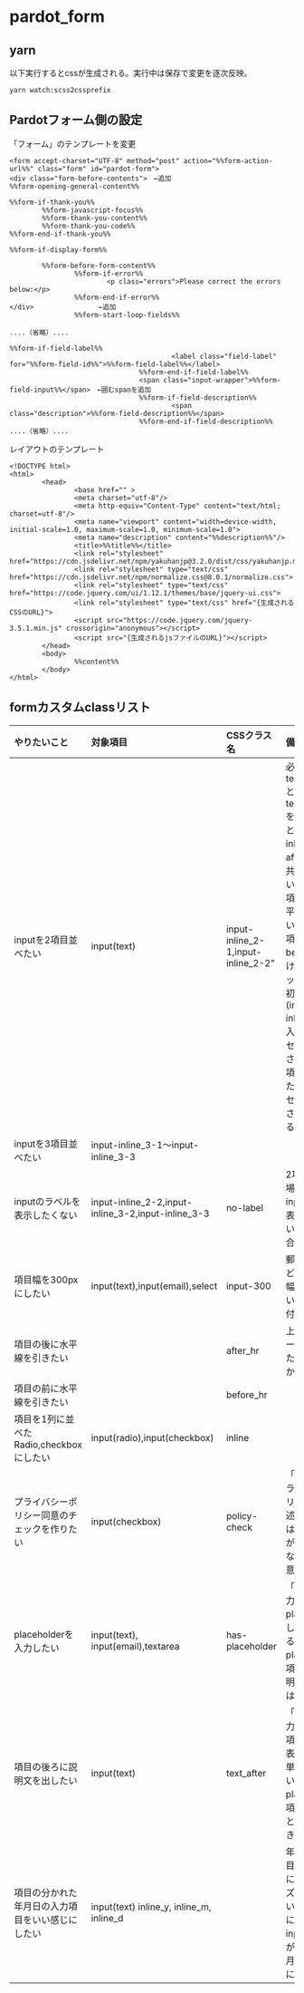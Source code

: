 # pardot_form

## yarn

以下実行するとcssが生成される。実行中は保存で変更を逐次反映。

`yarn watch:scss2cssprefix`

## Pardotフォーム側の設定

「フォーム」のテンプレートを変更
```
<form accept-charset="UTF-8" method="post" action="%%form-action-url%%" class="form" id="pardot-form">
<div class="form-before-contents">　←追加
%%form-opening-general-content%%

%%form-if-thank-you%%
        %%form-javascript-focus%%
        %%form-thank-you-content%%
        %%form-thank-you-code%%
%%form-end-if-thank-you%%

%%form-if-display-form%%

        %%form-before-form-content%%
                %%form-if-error%%
                        <p class="errors">Please correct the errors below:</p>
                %%form-end-if-error%%
</div>                ←追加
                %%form-start-loop-fields%%

....（省略）....

%%form-if-field-label%%
                                        <label class="field-label" for="%%form-field-id%%">%%form-field-label%%</label>
                                %%form-end-if-field-label%%
                                <span class="input-wrapper">%%form-field-input%%</span>　←囲むspanを追加
                                %%form-if-field-description%%
                                        <span class="description">%%form-field-description%%</span>
                                %%form-end-if-field-description%%
....（省略）....                       
```

レイアウトのテンプレート
```
<!DOCTYPE html>
<html>
        <head>
                <base href="" >
                <meta charset="utf-8"/>
                <meta http-equiv="Content-Type" content="text/html; charset=utf-8"/>
                <meta name="viewport" content="width=device-width, initial-scale=1.0, maximum-scale=1.0, minimum-scale=1.0">
                <meta name="description" content="%%description%%"/>
                <title>%%title%%</title>
                <link rel="stylesheet" href="https://cdn.jsdelivr.net/npm/yakuhanjp@3.2.0/dist/css/yakuhanjp.min.css">
                <link rel="stylesheet" type="text/css" href="https://cdn.jsdelivr.net/npm/normalize.css@8.0.1/normalize.css">
                <link rel="stylesheet" type="text/css" href="https://code.jquery.com/ui/1.12.1/themes/base/jquery-ui.css">
                <link rel="stylesheet" type="text/css" href="{生成されるCSSのURL}">
                <script src="https://code.jquery.com/jquery-3.5.1.min.js" crossorigin="anonymous"></script>
                <script src="{生成されるjsファイルのURL}"></script>
        </head>
        <body>
                %%content%%
        </body>
</html>
```


## formカスタムclassリスト

| やりたいこと | 対象項目 | CSSクラス名 | 備考 |
|:--|:--|:--|:--|
|inputを2項目並べたい | input(text) | input-inline_2-1,input-inline_2-2" | 必ずtext_inline_1とtext_inline_2を並べること。input-inline_2-2はafter_hrとの共存はできないので、この項目の後に水平線を引きたい場合は次の項目にbefore_hrをつけるエラーメッセージは最初の項目(input-inline_*-1)に入力したメッセージが表示され、後ろの項目に設定したエラーメッセージは表示されなくなる。 |
|inputを3項目並べたい | input-inline_3-1〜input-inline_3-3	| | |
|inputのラベルを表示したくない | input-inline_2-2,input-inline_3-2,input-inline_3-3 | no-label	| 2項目並べた場合2個目のinputはラベル表示したくないぞという場合に利用する|
|項目幅を300pxにしたい | input(text),input(email),select | input-300 | 郵便番号など、入力欄の幅が短くていい場合こちら付与 |
|項目の後に水平線を引きたい |  | after_hr | 上下60pxのマージンをもった水平線がひかれる |
|項目の前に水平線を引きたい |  | before_hr | |
|項目を1列に並べたRadio,checkboxにしたい | input(radio),input(checkbox) | inline |  |
|プライバシーポリシー同意のチェックを作りたい | input(checkbox) | policy-check | 「説明」にプライバシーポリシー文を記述する。改行は反映されるがタグは使えないので注意。 |
|placeholderを入力したい | input(text), input(email),textarea | has-placeholder | 「説明」に入力した文言がplaceholderとして表示される。 placeholder、項目後ろの説明文との併用はできない。 |
|項目の後ろに説明文を出したい | input(text) | text_after | 「説明」に入力した文言が項目の後ろの表示される。単位を出したい時などに。placeholder、項目下に表示との併用はできない。 |
|項目の分かれた年月日の入力項目をいい感じにしたい | input(text)	inline_y, inline_m, inline_d |  | 年月日の3項目を並べた際にinputのサイズを調整したい場合各項目に指定する。 inputのwidthが年が長め、月・日は短めになる。 |
